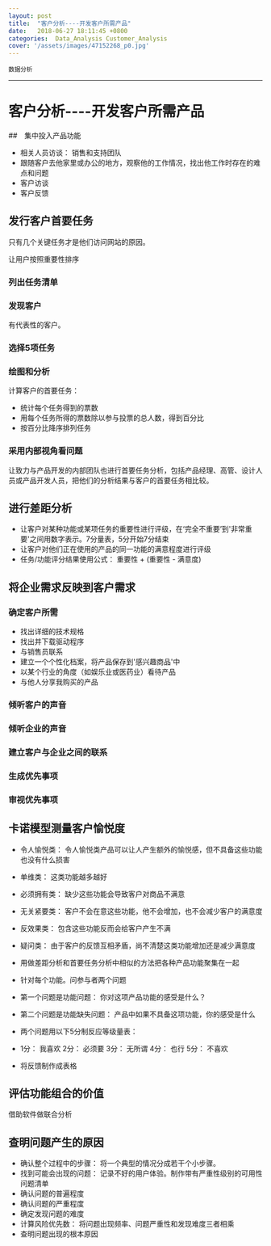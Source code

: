 ```yaml
---
layout: post
title:  "客户分析----开发客户所需产品"
date:   2018-06-27 18:11:45 +0800
categories:  Data_Analysis Customer_Analysis
cover: '/assets/images/47152268_p0.jpg'
---
```


`数据分析`

---

# 客户分析----开发客户所需产品

##　集中投入产品功能

- 相关人员访谈： 销售和支持团队
- 跟随客户去他家里或办公的地方，观察他的工作情况，找出他工作时存在的难点和问题
- 客户访谈
- 客户反馈

## 发行客户首要任务

只有几个关键任务才是他们访问网站的原因。

让用户按照重要性排序

### 列出任务清单

### 发现客户

有代表性的客户。

### 选择5项任务

### 绘图和分析

计算客户的首要任务：

- 统计每个任务得到的票数
- 用每个任务所得的票数除以参与投票的总人数，得到百分比
- 按百分比降序排列任务

### 采用内部视角看问题

让致力与产品开发的内部团队也进行首要任务分析，包括产品经理、高管、设计人员或产品开发人员，把他们的分析结果与客户的首要任务相比较。

## 进行差距分析

- 让客户对某种功能或某项任务的重要性进行评级，在‘完全不重要’到'非常重要'之间用数字表示。7分量表，5分开始7分结束
- 让客户对他们正在使用的产品的同一功能的满意程度进行评级
- 任务/功能评分结果使用公式： 重要性 + (重要性 - 满意度)

## 将企业需求反映到客户需求

### 确定客户所需

- 找出详细的技术规格
- 找出并下载驱动程序
- 与销售员联系
- 建立一个个性化档案，将产品保存到'感兴趣商品'中
- 以某个行业的角度（如娱乐业或医药业）看待产品
- 与他人分享我购买的产品

### 倾听客户的声音

### 倾听企业的声音

### 建立客户与企业之间的联系

### 生成优先事项

### 审视优先事项

## 卡诺模型测量客户愉悦度

- 令人愉悦类： 令人愉悦类产品可以让人产生额外的愉悦感，但不具备这些功能也没有什么损害
- 单维类： 这类功能越多越好
- 必须拥有类： 缺少这些功能会导致客户对商品不满意
- 无关紧要类： 客户不会在意这些功能，他不会增加，也不会减少客户的满意度
- 反效果类： 包含这些功能反而会给客户产生不满
- 疑问类： 由于客户的反馈互相矛盾，尚不清楚这类功能增加还是减少满意度

- 用做差距分析和首要任务分析中相似的方法把各种产品功能聚集在一起
- 针对每个功能。问参与者两个问题
- 第一个问题是功能问题： 你对这项产品功能的感受是什么？
- 第二个问题是功能缺失问题： 产品中如果不具备这项功能，你的感受是什么
- 两个问题用以下5分制反应等级量表：
- 1分： 我喜欢  2分： 必须要 3分： 无所谓 4分： 也行 5分： 不喜欢
- 将反馈制作成表格

## 评估功能组合的价值

借助软件做联合分析

## 查明问题产生的原因

- 确认整个过程中的步骤： 将一个典型的情况分成若干个小步骤。
- 找到可能会出现的问题： 记录不好的用户体验。制作带有严重性级别的可用性问题清单
- 确认问题的普遍程度
- 确认问题的严重程度
- 确定发现问题的难度
- 计算风险优先数： 将问题出现频率、问题严重性和发现难度三者相乘
- 查明问题出现的根本原因
